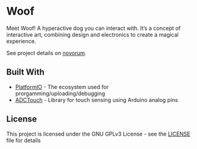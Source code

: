 # Woof

Meet Woof! A hyperactive dog you can interact with. It’s a concept of interactive art, combining design and electronics to create a magical experience.

See project details on [novorum](https://novorum.nl/portfolio/woof/).

## Built With

* [PlatformIO](https://platformio.org/) - The ecosystem used for prorgamming/uploading/debugging
* [ADCTouch](https://github.com/martin2250/ADCTouch) - Library for touch sensing using Arduino analog pins

## License

This project is licensed under the GNU GPLv3 License - see the [LICENSE](LICENSE) file for details
